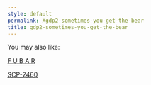 ```yaml
---
style: default
permalink: Xgdp2-sometimes-you-get-the-bear
title: gdp2-sometimes-you-get-the-bear
---
```

You may also like:

[F U B A R](http://scp-wiki.net/f-u-b-a-r)

[SCP-2460](http://scp-wiki.net/scp-2460)
